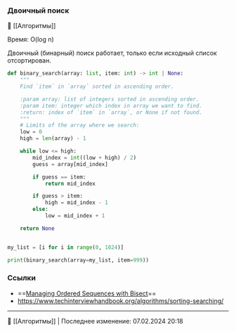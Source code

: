 ### Двоичный поиск
📂 [[Алгоритмы]]

Время: O(log n)

Двоичный (бинарный) поиск работает, только если исходный список отсортирован.

```python
def binary_search(array: list, item: int) -> int | None:
    """
    Find `item` in `array` sorted in ascending order.

    :param array: list of integers sorted in ascending order.
    :param item: integer which index in array we want to find.
    :return: index of `item` in `array`, or None if not found.
    """
    # Limits of the array where we search:
    low = 0
    high = len(array) - 1

    while low <= high:
        mid_index = int((low + high) / 2)
        guess = array[mid_index]

        if guess == item:
            return mid_index

        if guess > item:
            high = mid_index - 1
        else:
            low = mid_index + 1

    return None


my_list = [i for i in range(0, 1024)]

print(binary_search(array=my_list, item=999))
```


### Ссылки
- ==[Managing Ordered Sequences with Bisect](https://www.fluentpython.com/extra/ordered-sequences-with-bisect/)==
- https://www.techinterviewhandbook.org/algorithms/sorting-searching/

----
📂 [[Алгоритмы]] | Последнее изменение: 07.02.2024 20:18